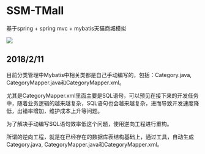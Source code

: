 # SSM-TMall
基于spring + spring mvc + mybatis天猫商城模拟

![](http://how2j.cn/img/site/step/6451.png)

## 2018/2/11

目前分类管理中Mybatis中相关类都是自己手动编写的，包括：Category.java, CategoryMapper.java和CategoryMapper.xml。

尤其是CategoryMapper.xml里面主要是SQL语句，可以预见在接下来的开发任务中，随着业务逻辑的越来越复杂，SQL语句也会越来越复杂，进而导致开发速度降低，出错率增加，维护成本上升等问题。

为了解决手动编写SQL语句效率低这个问题，使用逆向工程进行重构。 

所谓的逆向工程，就是在已经存在的数据库表结构基础上，通过工具，自动生成Category.java, CategoryMapper.java和CategoryMapper.xml。

